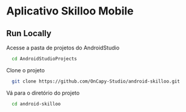 #  Aplicativo Skilloo Mobile

## Run Locally

Acesse a pasta de projetos do AndroidStudio

```bash
  cd AndroidStudioProjects
```

Clone o projeto

```bash
  git clone https://github.com/OnCapy-Studio/android-skilloo.git
```

Vá para o diretório do projeto

```bash
  cd android-skilloo
```

